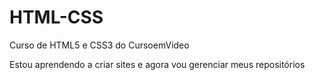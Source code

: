 # HTML-CSS
 Curso de HTML5 e CSS3 do CursoemVideo

Estou aprendendo a criar sites e agora vou gerenciar meus repositórios
